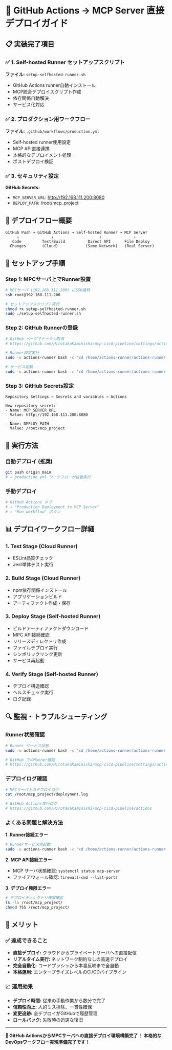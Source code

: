 # 🚀 GitHub Actions → MCP Server 直接デプロイガイド

## 📋 実装完了項目

### ✅ 1. Self-hosted Runner セットアップスクリプト
**ファイル:** `setup-selfhosted-runner.sh`
- GitHub Actions runner自動インストール
- MCP統合デプロイスクリプト作成
- 依存関係自動解決
- サービス化対応

### ✅ 2. プロダクション用ワークフロー
**ファイル:** `.github/workflows/production.yml`
- Self-hosted runner使用設定
- MCP API直接連携
- 本格的なデプロイメント処理
- ポストデプロイ検証

### ✅ 3. セキュリティ設定
**GitHub Secrets:** 
- `MCP_SERVER_URL`: http://192.168.111.200:8080
- `DEPLOY_PATH`: /root/mcp_project

## 🎯 デプロイフロー概要

```
GitHub Push → GitHub Actions → Self-hosted Runner → MCP Server
     ↓              ↓                    ↓              ↓
   Code         Test/Build          Direct API      File Deploy
  Changes       (Cloud)            (Same Network)   (Real Server)
```

## 🔧 セットアップ手順

### Step 1: MPCサーバ上でRunner設置
```bash
# MPCサーバ (192.168.111.200) にSSH接続
ssh root@192.168.111.200

# セットアップスクリプト実行
chmod +x setup-selfhosted-runner.sh
sudo ./setup-selfhosted-runner.sh
```

### Step 2: GitHub Runnerの登録
```bash
# GitHub ページでトークン取得
# https://github.com/HirotakaKaminishi/mcp-cicd-pipeline/settings/actions/runners

# Runner設定実行
sudo -u actions-runner bash -c "cd /home/actions-runner/actions-runner && ./config.sh --url https://github.com/HirotakaKaminishi/mcp-cicd-pipeline --token YOUR_TOKEN --name mcp-server-runner --labels mcp-server,linux,x64,self-hosted --unattended"

# サービス起動
sudo -u actions-runner bash -c "cd /home/actions-runner/actions-runner && ./svc.sh install actions-runner && ./svc.sh start"
```

### Step 3: GitHub Secrets設定
```
Repository Settings → Secrets and variables → Actions

New repository secret:
- Name: MCP_SERVER_URL
  Value: http://192.168.111.200:8080
  
- Name: DEPLOY_PATH  
  Value: /root/mcp_project
```

## 🚀 実行方法

### 自動デプロイ (推奨)
```bash
git push origin main
# → production.yml ワークフローが自動実行
```

### 手動デプロイ
```bash
# GitHub Actions タブ
# → "Production Deployment to MCP Server" 
# → "Run workflow" ボタン
```

## 📊 デプロイワークフロー詳細

### 1. Test Stage (Cloud Runner)
- ESLint品質チェック
- Jest単体テスト実行

### 2. Build Stage (Cloud Runner)  
- npm依存関係インストール
- アプリケーションビルド
- アーティファクト作成・保存

### 3. Deploy Stage (Self-hosted Runner)
- ビルドアーティファクトダウンロード
- MPC API接続確認
- リリースディレクトリ作成
- ファイルデプロイ実行
- シンボリックリンク更新
- サービス再起動

### 4. Verify Stage (Self-hosted Runner)
- デプロイ構造確認
- ヘルスチェック実行
- ログ記録

## 🔍 監視・トラブルシューティング

### Runner状態確認
```bash
# Runner サービス状態
sudo -u actions-runner bash -c "cd /home/actions-runner/actions-runner && ./svc.sh status"

# GitHub でのRunner確認
# https://github.com/HirotakaKaminishi/mcp-cicd-pipeline/settings/actions/runners
```

### デプロイログ確認
```bash
# MPCサーバ上のデプロイログ
cat /root/mcp_project/deployment.log

# GitHub Actions実行ログ
# https://github.com/HirotakaKaminishi/mcp-cicd-pipeline/actions
```

### よくある問題と解決方法

**1. Runner接続エラー**
```bash
# Runnerサービス再起動
sudo -u actions-runner bash -c "cd /home/actions-runner/actions-runner && ./svc.sh stop && ./svc.sh start"
```

**2. MCP API接続エラー**
- MCP サーバ状態確認: `systemctl status mcp-server`
- ファイアウォール確認: `firewall-cmd --list-ports`

**3. デプロイ権限エラー**
```bash
# デプロイディレクトリ権限確認
ls -la /root/mcp_project/
chmod 755 /root/mcp_project/
```

## 🌟 メリット

### ✅ 達成できること
- **直接デプロイ:** クラウドからプライベートサーバへの直接配信
- **リアルタイム実行:** ネットワーク制約なしの高速デプロイ
- **完全自動化:** コードプッシュから本番反映まで全自動
- **本格運用:** エンタープライズレベルのCI/CDパイプライン

### 📈 運用効果
- **デプロイ時間:** 従来の手動作業から数分で完了
- **信頼性向上:** 人的ミス排除、一貫性確保
- **変更追跡:** 全デプロイがGitHubで履歴管理
- **ロールバック:** 失敗時の迅速な復旧

---

**🎉 GitHub ActionsからMPCサーバへの直接デプロイ環境構築完了！**
**本格的なDevOpsワークフロー実現準備完了です！**